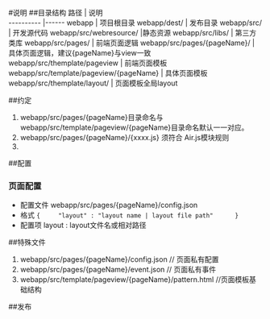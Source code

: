 #说明
##目录结构
路径            | 说明  
----------      |------
webapp | 项目根目录
webapp/dest/ | 发布目录
webapp/src/ | 开发源代码
webapp/src/webresource/ |静态资源
webapp/src/libs/ | 第三方类库
webapp/src/pages/ | 前端页面逻辑
webapp/src/pages/{pageName}/ | 具体页面逻辑，建议{pageName}与view一致
webapp/src/themplate/pageview |  前端页面模板
webapp/src/template/pageview/{pageName} | 具体页面模板
webapp/src/themplate/layout/ |  页面模板全局layout


##约定
1. webapp/src/pages/{pageName}目录命名与webapp/src/template/pageview/{pageName}目录命名默认一一对应。
2. webapp/src/pages/{pageName}/{xxxx.js} 须符合 Air.js模块规则
3. 

##配置
### 页面配置
- 配置文件  webapp/src/pages/{pageName}/config.json
- 格式 
    ``{    
    "layout" : "layout name | layout file path"     
    }``
- 配置项
  layout : layout文件名或相对路径

##特殊文件
1. webapp/src/pages/{pageName}/config.json   // 页面私有配置
2. webapp/src/pages/{pageName}/event.json    // 页面私有事件
3. webapp/src/template/pageview/{pageName}/pattern.html   //页面模板基础结构

##发布

